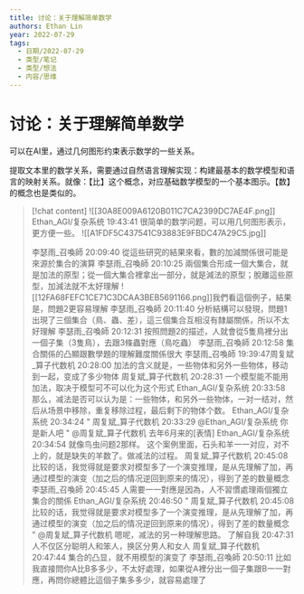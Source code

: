 ```yaml
---
title: 讨论：关于理解简单数学
authors: Ethan Lin
year: 2022-07-29 
tags:
  - 日期/2022-07-29 
  - 类型/笔记 
  - 类型/想法 
  - 内容/思维 
---
```



# 讨论：关于理解简单数学






可以在AI里，通过几何图形约束表示数学的一些关系。

提取文本里的数学关系，需要通过自然语言理解实现：构建最基本的数学模型和语言的映射关系。就像：【比】这个概念，对应基础数学模型的一个基本图示。【数】的概念也是类似的。


> [!chat content]
> ![[30A8E009A6120B011C7CA2399DC7AE4F.png]]
> Ethan_AGI/复杂系统  19:43:41
> 很简单的数学问题，可以用几何图形表示，更方便一些。
> ![[A1FDF5C437541C93883E9FBDC47A29C5.jpg]]
> 
> 李瑟雨_召喚師  20:09:40
> 從這些研究的結果來看，數的加減關係很可能是來源於集合的演算
> 李瑟雨_召喚師  20:10:25
> 兩個集合形成一個大集合，就是加法的原型；從一個大集合裡拿出一部分，就是減法的原型；脫離這些原型，加減法就不太好理解
> ![[12FA68FEFC1CE71C3DCAA3BEB5691166.png]]我們看這個例子，結果是，問題2更容易理解
> 李瑟雨_召喚師  20:11:40
> 分析結構可以發現，問題1出現了三個集合（鳥、蟲、差），這三個集合互相沒有隸屬關係，所以不太好理解
> 李瑟雨_召喚師  20:12:31
> 按照問題2的描述，人就會從5隻鳥裡分出一個子集（3隻鳥），去跟3條蟲對應（鳥吃蟲）
> 李瑟雨_召喚師  20:12:58
> 集合關係的凸顯跟數學題的理解難度關係很大
> 李瑟雨_召喚師  19:39:47周复斌_算子代数机  20:28:00
> 加法的含义就是，一些物体和另外一些物体，移动到一起，变成了多少物体
> 周复斌_算子代数机  20:28:31
> 一个模型能不能用加法，取决于模型可不可以化为这个形式
> Ethan_AGI/复杂系统  20:33:58
> 那么，减法是否可以认为是：一些物体，和另外一些物体，一对一结对，然后从场景中移除，重复移除过程，最后剩下的物体个数。
> Ethan_AGI/复杂系统  20:34:24
> " 周复斌_算子代数机 20:33:29
> @Ethan_AGI/复杂系统 你是新人吧 "
> @周复斌_算子代数机 去年6月来的[表情]
> Ethan_AGI/复杂系统  20:34:54
> 就像鸟虫问题2那样。
> 这个案例里面，石头和羊一一对应，对不上的，就是缺失的羊数了。做减法的过程。
> 周复斌_算子代数机  20:45:08
> 比较的话，我觉得就是要求对模型多了一个演变推理，是从先理解了加，再通过模型的演变（加之后的情况逆回到原来的情况），得到了差的数量概念
> 李瑟雨_召喚師  20:45:45
> 人需要一一對應是因為，人不習慣處理兩個獨立集合的關係
> Ethan_AGI/复杂系统  20:46:50
> " 周复斌_算子代数机 20:45:08
> 比较的话，我觉得就是要求对模型多了一个演变推理，是从先理解了加，再通过模型的演变（加之后的情况逆回到原来的情况），得到了差的数量概念 "
> @周复斌_算子代数机 嗯呢，减法的另一种理解思路。
> 了解自我  20:47:31
> 人不仅区分聪明人和笨人，换区分男人和女人
> 周复斌_算子代数机  20:47:44
> 集合的凸显，就不用模型的演变了
> 李瑟雨_召喚師  20:50:11
> 比如我直接問你A比B多多少，不太好處理，如果從A裡分出一個子集跟B一一對應，再問你總體比這個子集多多少，就容易處理了
> 